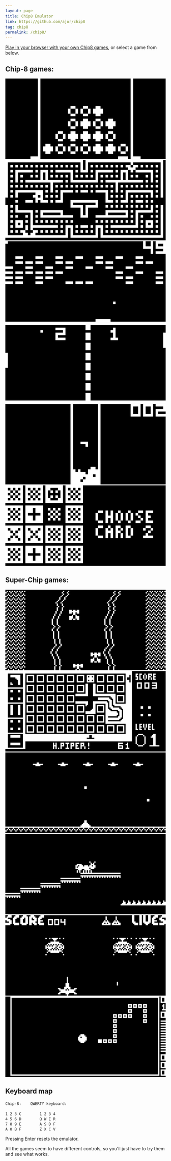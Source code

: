```yaml
---
layout: page
title: Chip8 Emulator
link: https://github.com/ajor/chip8
tag: chip8
permalink: /chip8/
---
```


[Play in your browser with your own Chip8 games](chip8.html), or select a game from below.

## Chip-8 games:

[![Chip8 screenshot](/images/chip8/connect4.png)](chip8.html?rom=/chip8/games/CONNECT4&speed=1)
[![Chip8 screenshot](/images/chip8/blinky.png)](chip8.html?rom=/chip8/games/BLINKY&speed=10)
[![Chip8 screenshot](/images/chip8/brix.png)](chip8.html?rom=/chip8/games/BRIX&speed=10)
[![Chip8 screenshot](/images/chip8/pong.png)](chip8.html?rom=/chip8/games/PONG2&speed=10)
[![Chip8 screenshot](/images/chip8/tetris.png)](chip8.html?rom=/chip8/games/TETRIS&speed=10)
[![Chip8 screenshot](/images/chip8/hidden.png)](chip8.html?rom=/chip8/games/HIDDEN&speed=1)

## Super-Chip games:

[![Chip8 screenshot](/images/chip8/super-car.png)](chip8.html?rom=/chip8/games/CAR&speed=50)
[![Chip8 screenshot](/images/chip8/super-piper.png)](chip8.html?rom=/chip8/games/PIPER&speed=20)
[![Chip8 screenshot](/images/chip8/super-alien.png)](chip8.html?rom=/chip8/games/ALIEN&speed=50)
[![Chip8 screenshot](/images/chip8/super-ant.png)](chip8.html?rom=/chip8/games/ANT&speed=30)
[![Chip8 screenshot](/images/chip8/super-spacefig.png)](chip8.html?rom=/chip8/games/SPACEFIG&speed=50)
[![Chip8 screenshot](/images/chip8/super-worm.png)](chip8.html?rom=/chip8/games/WORM3&speed=20)

## Keyboard map
    Chip-8:    QWERTY keyboard:

    1 2 3 C        1 2 3 4
    4 5 6 D        Q W E R
    7 8 9 E        A S D F
    A 0 B F        Z X C V

Pressing Enter resets the emulator.

All the games seem to have different controls, so you'll just have to try them and see what works.
